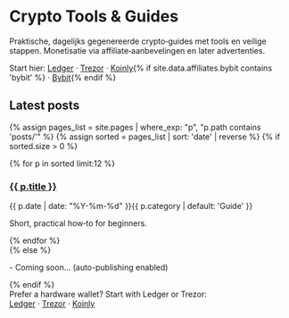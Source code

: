 # Crypto Tools & Guides

Praktische, dagelijks gegenereerde crypto‑guides met tools en veilige stappen. Monetisatie via affiliate‑aanbevelingen en later advertenties.

<div class="cta">
  Start hier: <a data-aff="ledger" href="{{ site.data.affiliates.ledger }}">Ledger</a> · <a data-aff="trezor" href="{{ site.data.affiliates.trezor }}">Trezor</a> · <a data-aff="koinly" href="{{ site.data.affiliates.koinly }}">Koinly</a>{% if site.data.affiliates.bybit contains 'bybit' %} · <a data-aff="bybit" href="{{ site.data.affiliates.bybit }}">Bybit</a>{% endif %}
</div>

## Latest posts

{% assign pages_list = site.pages | where_exp: "p", "p.path contains 'posts/'" %}
{% assign sorted = pages_list | sort: 'date' | reverse %}
{% if sorted.size > 0 %}
<div class="grid">
{% for p in sorted limit:12 %}
  <div class="card">
    <h3><a href="{{ site.baseurl }}{{ p.url }}">{{ p.title }}</a></h3>
    <div class="meta">{{ p.date | date: "%Y-%m-%d" }}<span class="badge">{{ p.category | default: 'Guide' }}</span></div>
    <p class="meta">Short, practical how‑to for beginners.</p>
  </div>
{% endfor %}
</div>
{% else %}
<p>- Coming soon... (auto-publishing enabled)</p>
{% endif %}

<div class="cta">
  Prefer a hardware wallet? Start with Ledger or Trezor:
  <br />
  <a href="{{ site.data.affiliates.ledger }}">Ledger</a> · <a href="{{ site.data.affiliates.trezor }}">Trezor</a> · <a href="{{ site.data.affiliates.koinly }}">Koinly</a>
</div>
